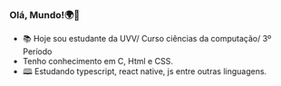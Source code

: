 ### Olá, Mundo!🌍👋

- 📚 Hoje sou estudante da UVV/ Curso ciências da computação/ 3º Período
- Tenho conhecimento em C, Html e CSS.
- 🕮 Estudando typescript, react native, js entre outras linguagens.

